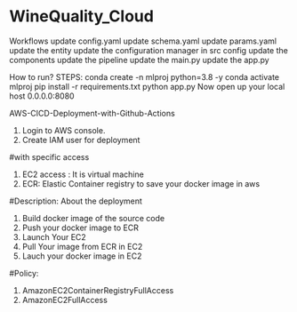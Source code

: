 # WineQuality_Cloud

Workflows
update config.yaml
update schema.yaml
update params.yaml
update the entity
update the configuration manager in src config
update the components
update the pipeline
update the main.py
update the app.py


How to run?
STEPS:
conda create -n mlproj python=3.8 -y 
conda activate mlproj
pip install -r requirements.txt
python app.py
Now open up your local host 0.0.0.0:8080


AWS-CICD-Deployment-with-Github-Actions
1. Login to AWS console.
2. Create IAM user for deployment

#with specific access
1. EC2 access : It is virtual machine
2. ECR: Elastic Container registry to save your docker image in aws

#Description: About the deployment
1. Build docker image of the source code
2. Push your docker image to ECR
3. Launch Your EC2 
4. Pull Your image from ECR in EC2
5. Lauch your docker image in EC2

#Policy:
1. AmazonEC2ContainerRegistryFullAccess
2. AmazonEC2FullAccess